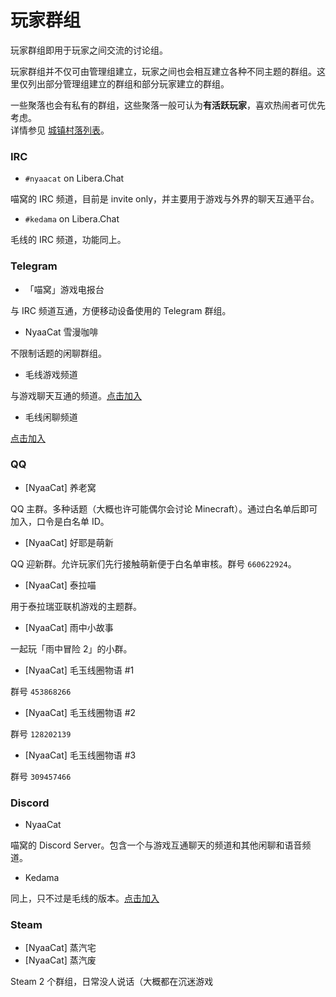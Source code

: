 # 玩家群组

玩家群组即用于玩家之间交流的讨论组。

玩家群组并不仅可由管理组建立，玩家之间也会相互建立各种不同主题的群组。这里仅列出部分管理组建立的群组和部分玩家建立的群组。

一些聚落也会有私有的群组，这些聚落一般可认为**有活跃玩家**，喜欢热闹者可优先考虑。  
详情参见 [城镇村落列表](nyaa/realms)。

### IRC

* `#nyaacat` on Libera.Chat

喵窝的 IRC 频道，目前是 invite only，并主要用于游戏与外界的聊天互通平台。

* `#kedama` on Libera.Chat

毛线的 IRC 频道，功能同上。

### Telegram

* 「喵窝」游戏电报台

与 IRC 频道互通，方便移动设备使用的 Telegram 群组。

* NyaaCat 雪漫咖啡

不限制话题的闲聊群组。

* 毛线游戏频道

与游戏聊天互通的频道。[点击加入](https://t.me/kedamacraft)

* 毛线闲聊频道

[点击加入](https://t.me/craftmoe)

### QQ

* [NyaaCat] 养老窝

QQ 主群。多种话题（大概也许可能偶尔会讨论 Minecraft）。通过白名单后即可加入，口令是白名单 ID。

* [NyaaCat] 好耶是萌新

QQ 迎新群。允许玩家们先行接触萌新便于白名单审核。群号 `660622924`。

* [NyaaCat] 泰拉喵

用于泰拉瑞亚联机游戏的主题群。

* [NyaaCat] 雨中小故事

一起玩「雨中冒险 2」的小群。

* [NyaaCat] 毛玉线圈物语 #1

群号 `453868266`

* [NyaaCat] 毛玉线圈物语 #2

群号 `128202139`

* [NyaaCat] 毛玉线圈物语 #3

群号 `309457466`

### Discord

* NyaaCat

喵窝的 Discord Server。包含一个与游戏互通聊天的频道和其他闲聊和语音频道。

* Kedama

同上，只不过是毛线的版本。[点击加入](https://discord.gg/JfEtkyB)

### Steam

* [NyaaCat] 蒸汽宅
* [NyaaCat] 蒸汽废

Steam 2 个群组，日常没人说话（大概都在沉迷游戏

